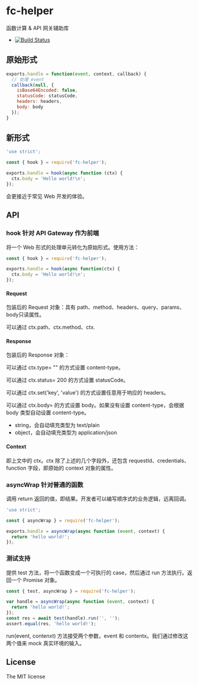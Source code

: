 # fc-helper

函数计算 & API 网关辅助库

- [![Build Status](https://travis-ci.org/ShadyZOZ/fc-helper.svg?branch=master)](https://travis-ci.org/ShadyZOZ/fc-helper)

## 原始形式

```js
exports.handle = function(event, context, callback) {
  // 处理 event
  callback(null, {
    isBase64Encoded: false,
    statusCode: statusCode,
    headers: headers,
    body: body
  });
}
```

## 新形式

```js
'use strict';

const { hook } = require('fc-helper');

exports.handle = hook(async function (ctx) {
  ctx.body = 'Hello world!\n';
});
```

会更接近于常见 Web 开发的体验。

## API

### hook 针对 API Gateway 作为前端

将一个 Web 形式的处理单元转化为原始形式。使用方法：

```js
const { hook } = require('fc-helper');

exports.handle = hook(async function(ctx) {
  ctx.body = 'Hello world!\n';
});
```

#### Request

包装后的 Request 对象：具有 path、method、headers、query、params、body只读属性。

可以通过 ctx.path、ctx.method、ctx.

#### Response

包装后的 Response 对象：

可以通过 ctx.type= "" 的方式设置 content-type。

可以通过 ctx.status= 200 的方式设置 statusCode。

可以通过 ctx.set('key', 'value') 的方式设置任意用于响应的 headers。

可以通过 ctx.body= 的方式设置 body。如果没有设置 content-type，会根据 body 类型自动设置 content-type。

- string，会自动填充类型为 text/plain
- object，会自动填充类型为 application/json

#### Context

即上文中的 ctx。ctx 除了上述的几个字段外，还包含 requestId、credentials、function 字段，即原始的 context 对象的属性。

### asyncWrap 针对普通的函数

调用 return 返回的值，即结果。开发者可以编写顺序式的业务逻辑，远离回调。

```js
'use strict';

const { asyncWrap } = require('fc-helper');

exports.handle = asyncWrap(async function (event, context) {
  return 'hello world!';
});
```

### 测试支持

提供 test 方法，将一个函数变成一个可执行的 case，然后通过 run 方法执行。返回一个 Promise 对象。

```js
const { test, asyncWrap } = require('fc-helper');

var handle = asyncWrap(async function (event, context) {
  return 'hello world!';
});
const res = await test(handle).run('', '');
assert.equal(res, 'hello world!');
```

run(event, contenxt) 方法接受两个参数，event 和 contentx。我们通过修改这两个值来 mock 真实环境的输入。

## License
The MIT license
